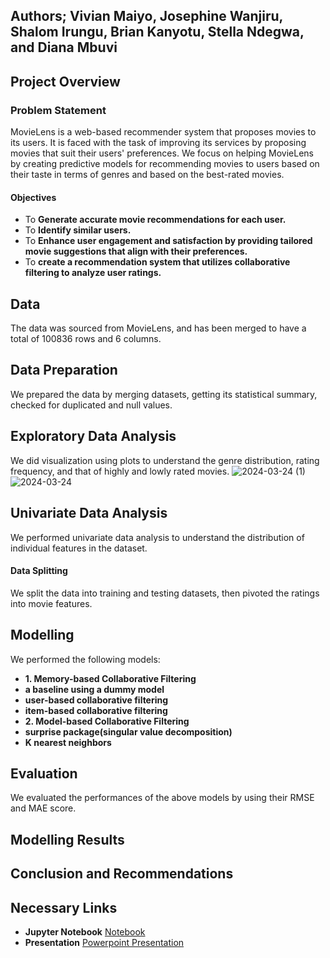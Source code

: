 
## **Authors;** Vivian Maiyo, Josephine Wanjiru, Shalom Irungu, Brian Kanyotu, Stella Ndegwa, and Diana Mbuvi
## Project Overview
### Problem Statement
MovieLens is a web-based recommender system that proposes movies to its users. It is faced with the task of improving its services by proposing movies that suit their users' preferences. We focus on helping MovieLens by creating predictive models for recommending movies to users based on their taste in terms of genres and based on the best-rated movies. 


#### Objectives
* To **Generate accurate movie recommendations for each user.**
* To **Identify similar users.**
* To **Enhance user engagement and satisfaction by providing tailored movie suggestions that align with their preferences.**
* To **create a recommendation system that utilizes collaborative filtering to analyze user ratings.**
## Data
The data was sourced from MovieLens, and has been merged to have a total of 100836 rows and 6 columns.
## Data Preparation
We prepared the data by merging datasets, getting its statistical summary, checked for duplicated and null values.
## Exploratory Data Analysis
We did visualization using plots to understand the genre distribution, rating frequency, and that of highly and lowly rated movies.
![2024-03-24 (1)](https://github.com/shalomirungu/phase4_project/assets/149403427/d09ccd9b-e3c5-4f6b-a49e-be52606a9bbd)
![2024-03-24](https://github.com/shalomirungu/phase4_project/assets/149403427/266ea017-d88c-46d5-96f4-cf7f39be2b14)
## Univariate Data Analysis
We performed univariate data analysis to understand the distribution of individual features in the dataset. 
#### Data Splitting
We split the data into training and testing datasets, then  pivoted the ratings into movie features.
## Modelling
We performed the following models:
* **1. Memory-based Collaborative Filtering**
* **a baseline using a dummy model**
* **user-based collaborative filtering**
* **item-based collaborative filtering**
*  **2. Model-based Collaborative Filtering**
* **surprise package(singular value decomposition)**
* **K nearest neighbors**



## Evaluation
We evaluated the performances of the above models by using their RMSE and MAE score. 
## Modelling Results
 
 ## Conclusion and Recommendations

## Necessary Links
* **Jupyter Notebook** [Notebook]()
* **Presentation** [Powerpoint Presentation]()
